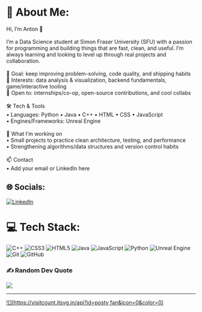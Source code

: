# 💫 About Me:
Hi, I’m Anton 👋<br><br>I’m a Data Science student at Simon Fraser University (SFU) with a passion for programming and building things that are fast, clean, and useful. I’m always learning and looking to level up through real projects and collaboration.<br><br>🎯 Goal: keep improving problem-solving, code quality, and shipping habits<br>🧠 Interests: data analysis & visualization, backend fundamentals, game/interactive tooling<br>🤝 Open to: internships/co-op, open-source contributions, and cool collabs<br><br>🛠️ Tech & Tools<br>• Languages: Python • Java • C++ • HTML • CSS • JavaScript<br>• Engines/Frameworks: Unreal Engine<br><br>📌 What I’m working on<br>• Small projects to practice clean architecture, testing, and performance<br>• Strengthening algorithms/data structures and version control habits<br><br>📫 Contact<br>• Add your email or LinkedIn here


## 🌐 Socials:
[![LinkedIn](https://img.shields.io/badge/LinkedIn-%230077B5.svg?logo=linkedin&logoColor=white)](https://linkedin.com/in/https://www.linkedin.com/in/anton-florendo-5766382b3/) 

# 💻 Tech Stack:
![C++](https://img.shields.io/badge/c++-%2300599C.svg?style=for-the-badge&logo=c%2B%2B&logoColor=white) ![CSS3](https://img.shields.io/badge/css3-%231572B6.svg?style=for-the-badge&logo=css3&logoColor=white) ![HTML5](https://img.shields.io/badge/html5-%23E34F26.svg?style=for-the-badge&logo=html5&logoColor=white) ![Java](https://img.shields.io/badge/java-%23ED8B00.svg?style=for-the-badge&logo=openjdk&logoColor=white) ![JavaScript](https://img.shields.io/badge/javascript-%23323330.svg?style=for-the-badge&logo=javascript&logoColor=%23F7DF1E) ![Python](https://img.shields.io/badge/python-3670A0?style=for-the-badge&logo=python&logoColor=ffdd54) ![Unreal Engine](https://img.shields.io/badge/unrealengine-%23313131.svg?style=for-the-badge&logo=unrealengine&logoColor=white) ![Git](https://img.shields.io/badge/git-%23F05033.svg?style=for-the-badge&logo=git&logoColor=white) ![GitHub](https://img.shields.io/badge/github-%23121011.svg?style=for-the-badge&logo=github&logoColor=white)
### ✍️ Random Dev Quote
![](https://quotes-github-readme.vercel.app/api?type=horizontal&theme=radical)

---
[![](https://visitcount.itsvg.in/api?id=posty fan&icon=0&color=0)](https://visitcount.itsvg.in)

<!-- Proudly created with GPRM ( https://gprm.itsvg.in ) -->
